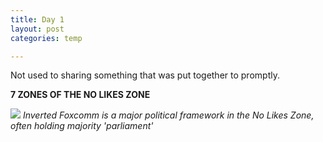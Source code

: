 ```yaml
---
title: Day 1
layout: post
categories: temp

---
```


Not used to sharing something that was put together to promptly.

**7 ZONES OF THE NO LIKES ZONE**

![](https://i.imgur.com/eiZfFpw.png)
_Inverted Foxcomm is a major political framework in the No Likes Zone, often holding majority 'parliament'_
